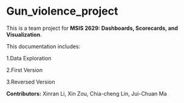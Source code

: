 # Gun_violence_project

This is a team project for **MSIS 2629: Dashboards, Scorecards, and Visualization**.

This documentation includes:

1.Data Exploration

2.First Version

3.Reversed Version

**Contributors:**
Xinran Li,
Xin Zou,
Chia-cheng Lin,
Jui-Chuan Ma
